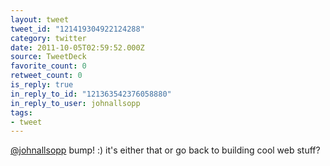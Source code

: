 ```yaml
---
layout: tweet
tweet_id: "121419304922124288"
category: twitter
date: 2011-10-05T02:59:52.000Z
source: TweetDeck
favorite_count: 0
retweet_count: 0
is_reply: true
in_reply_to_id: "121363542376058880"
in_reply_to_user: johnallsopp
tags:
- tweet
---
```


[@johnallsopp](https://twitter.com/@johnallsopp) bump! :) it's either that or go back to building cool web stuff?
